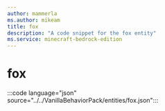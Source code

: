 ```yaml
---
author: mammerla
ms.author: mikeam
title: fox
description: "A code snippet for the fox entity"
ms.service: minecraft-bedrock-edition
---
```


# fox

:::code language="json" source="../../VanillaBehaviorPack/entities/fox.json":::
